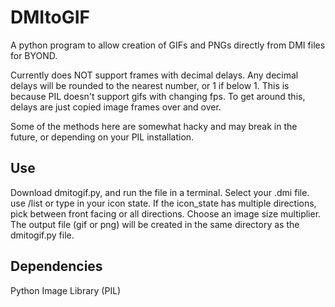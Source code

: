 # DMItoGIF
A python program to allow creation of GIFs and PNGs directly from DMI files for BYOND.

Currently does NOT support frames with decimal delays.
Any decimal delays will be rounded to the nearest number, or 1 if below 1.
This is because PIL doesn't support gifs with changing fps.
To get around this, delays are just copied image frames over and over.

Some of the methods here are somewhat hacky and may break in the future, or depending on your PIL installation.

## Use
Download dmitogif.py, and run the file in a terminal.
Select your .dmi file.
use /list or type in your icon state.
If the icon_state has multiple directions, pick between front facing or all directions.
Choose an image size multiplier.
The output file (gif or png) will be created in the same directory as the dmitogif.py file.

## Dependencies
Python Image Library (PIL)
